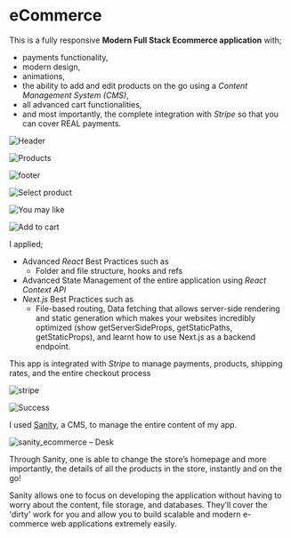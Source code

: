 # eCommerce

This is a fully responsive **Modern Full Stack Ecommerce application** with;
  + payments functionality,
  + modern design, 
  + animations, 
  + the ability to add and edit products on the go using a *Content Management System (CMS)*, 
  + all advanced cart functionalities, 
  + and most importantly, the complete integration with *Stripe* so that you can cover REAL payments.

![Header](https://github.com/OtaraAlex/ecommerce/assets/111053808/19a4618f-7dfb-41b8-a178-c33c4c0c5758)

![Products](https://github.com/OtaraAlex/ecommerce/assets/111053808/ce33d182-ca1a-4420-8b4d-d6ed24e28b4e)

![footer](https://github.com/OtaraAlex/ecommerce/assets/111053808/501043c9-8f71-4b0b-a6a4-359d21dcf116)

![Select product](https://github.com/OtaraAlex/ecommerce/assets/111053808/f9da8c02-04ad-430c-a2ed-a531d9f75b34)

![You may like](https://github.com/OtaraAlex/ecommerce/assets/111053808/a8f000bb-977a-4d41-b578-91aacc8fb934)

![Add to cart](https://github.com/OtaraAlex/ecommerce/assets/111053808/bebc429b-d4a6-4eef-8b63-b3971cbf7266)

I applied;
- Advanced *React* Best Practices such as
    - Folder and file structure, hooks and refs
- Advanced State Management of the entire application using *React Context API*
- *Next.js* Best Practices such as
    - File-based routing, Data fetching that allows server-side rendering and static generation which makes your websites incredibly optimized (show getServerSideProps, getStaticPaths, getStaticProps), and learnt how to use Next.js as a backend endpoint.
    

This app is integrated with *Stripe* to manage payments, products, shipping rates, and the entire checkout process

![stripe](https://github.com/OtaraAlex/ecommerce/assets/111053808/797fa8ba-13a1-4660-a274-c45f1db5db44)

![Success](https://github.com/OtaraAlex/ecommerce/assets/111053808/f6f482d5-7ee1-4281-af1c-72576131ad81)

I used [Sanity](https://www.sanity.io/), a CMS, to manage the entire content of my app.

![sanity_ecommerce – Desk](https://github.com/OtaraAlex/ecommerce/assets/111053808/78539af8-a301-4e38-9091-17e61a0a1171)

Through Sanity, one is able to change the store’s homepage and more importantly, the details of all the products in the store, instantly and on the go!

Sanity allows one to focus on developing the application without having to worry about the content, file storage, and databases. They’ll cover the 'dirty' work for you and allow you to build scalable and modern e-commerce web applications extremely easily.


